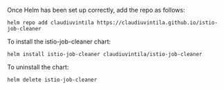 Once Helm has been set up correctly, add the repo as follows:

    helm repo add claudiuvintila https://claudiuvintila.github.io/istio-job-cleaner


To install the istio-job-cleaner chart:

    helm install istio-job-cleaner claudiuvintila/istio-job-cleaner

To uninstall the chart:

    helm delete istio-job-cleaner
